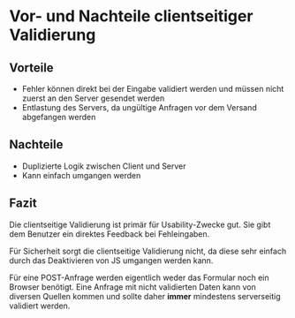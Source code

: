 # Vor- und Nachteile clientseitiger Validierung

## Vorteile

* Fehler können direkt bei der Eingabe validiert werden und müssen nicht zuerst an den Server gesendet werden
* Entlastung des Servers, da ungültige Anfragen vor dem Versand abgefangen werden

## Nachteile

* Duplizierte Logik zwischen Client und Server
* Kann einfach umgangen werden

## Fazit

Die clientseitige Validierung ist primär für Usability-Zwecke gut. Sie gibt dem Benutzer ein direktes Feedback bei Fehleingaben.

Für Sicherheit sorgt die clientseitige Validierung nicht, da diese sehr einfach durch das Deaktivieren von JS umgangen werden kann.

Für eine POST-Anfrage werden eigentlich weder das Formular noch ein Browser benötigt. Eine Anfrage mit nicht validierten Daten kann von diversen Quellen kommen und sollte daher **immer** mindestens serverseitig validiert werden.


